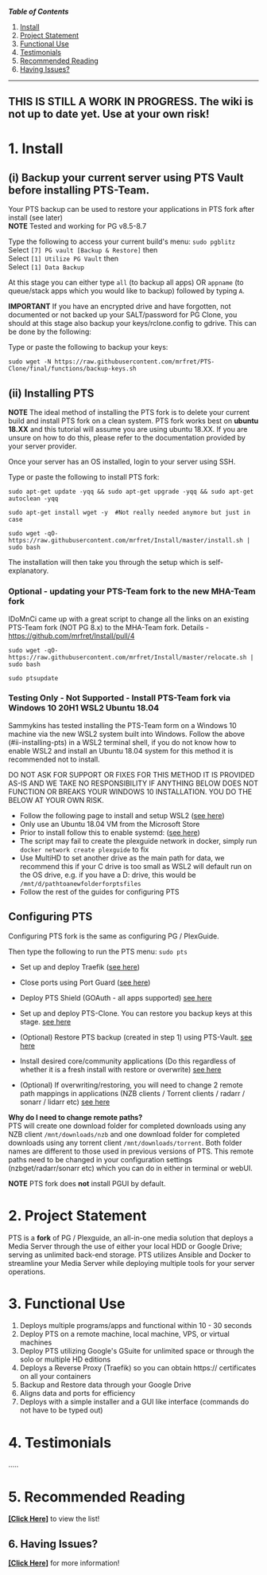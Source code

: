 _**Table of Contents**_

1. [Install](#1-install)
2. [Project Statement](#2-project-statement)
3. [Functional Use](#3-functional-use)
4. [Testimonials](#4-testimonials)
5. [Recommended Reading](#5-recommended-reading)
6. [Having Issues?](#6-having-issues)


----
## THIS IS STILL A WORK IN PROGRESS. The wiki is not up to date yet. Use at your own risk!

# 1. Install

## (i) Backup your current server using PTS Vault before installing PTS-Team.   

Your PTS backup can be used to restore your applications in PTS fork after install (see later)  
**NOTE**  Tested and working for PG v8.5-8.7

Type the following to access your current build's menu: `sudo pgblitz`    
Select  `[7] PG vault [Backup & Restore]`  then  
Select  `[1] Utilize PG Vault`  then  
Select  `[1] Data Backup`

At this stage you can either type `all` (to backup all apps) OR `appname` (to queue/stack apps which you would like to backup) followed by typing `A`.  


**IMPORTANT**
If you have an encrypted drive and have forgotten, not documented or not backed up your SALT/password for PG Clone, you should at this stage also backup your keys/rclone.config to gdrive. This can be done by the following:  

Type or paste the following to backup your keys:
```
sudo wget -N https://raw.githubusercontent.com/mrfret/PTS-Clone/final/functions/backup-keys.sh

```  


## (ii) Installing PTS

**NOTE**
The ideal method of installing the PTS fork is to delete your current build and install PTS fork on a clean system.
PTS fork works best on **ubuntu 18.XX** and this tutorial will assume you are using ubuntu 18.XX.
If you are unsure on how to do this, please refer to the documentation provided by your server provider.  

Once your server has an OS installed, login to your server using SSH.  

Type or paste the following to install PTS fork:  

```
sudo apt-get update -yqq && sudo apt-get upgrade -yqq && sudo apt-get autoclean -yqq

sudo apt-get install wget -y  #Not really needed anymore but just in case

sudo wget -qO- https://raw.githubusercontent.com/mrfret/Install/master/install.sh | sudo bash

```

The installation will then take you through the setup which is self-explanatory.  


### Optional - updating your PTS-Team fork to the new MHA-Team fork
IDoMnCi came up with a great script to change all the links on an existing PTS-Team fork (NOT PG 8.x) to the MHA-Team fork.
Details - https://github.com/mrfret/Install/pull/4
```
sudo wget -qO- https://raw.githubusercontent.com/mrfret/Install/master/relocate.sh | sudo bash

sudo ptsupdate

```

### Testing Only - Not Supported - Install PTS-Team fork via Windows 10 20H1 WSL2 Ubuntu 18.04

Sammykins has tested installing the PTS-Team form on a Windows 10 machine via the new WSL2 system built into Windows.
Follow the above (#ii-installing-pts) in a WSL2 terminal shell, if you do not know how to enable WSL2 and install an Ubuntu 18.04 system for this method it is recommended not to install.

DO NOT ASK FOR SUPPORT OR FIXES FOR THIS METHOD IT IS PROVIDED AS-IS AND WE TAKE NO RESPONSIBILITY IF ANYTHING BELOW DOES NOT FUNCTION OR BREAKS YOUR WINDOWS 10 INSTALLATION. YOU DO THE BELOW AT YOUR OWN RISK.

* Follow the following page to install and setup WSL2 ([see here](https://docs.microsoft.com/en-us/windows/wsl/install-win10))
* Only use an Ubuntu 18.04 VM from the Microsoft Store
* Prior to install follow this to enable systemd: ([see here](https://github.com/DamionGans/ubuntu-wsl2-systemd-script))
* The script may fail to create the plexguide network in docker, simply run `docker network create plexguide` to fix
* Use MultiHD to set another drive as the main path for data, we recommend this if your C drive is too small as WSL2 will default run on the OS drive, e.g. if you have a D: drive, this would be `/mnt/d/pathtoanewfolderforptsfiles`
* Follow the rest of the guides for configuring PTS

## Configuring PTS

Configuring PTS fork is the same as configuring PG / PlexGuide.

Then type the following to run the PTS menu: `sudo pts`

* Set up and deploy Traefik ([see here](https://github.com/mrfret/PTS-Team/wiki/Traefik))   

* Close ports using Port Guard ([see here](https://github.com/mrfret/PTS-Team/wiki/PTS-Port-Guard))  

* Deploy PTS Shield (GOAuth - all apps supported) [see here](https://github.com/mrfret/PTS-Team/wiki/PTS-Shield)

* Set up and deploy PTS-Clone. You can restore you backup keys at this stage. [see here](https://github.com/mrfret/PTS-Team/wiki/PTS-Clone)

* (Optional) Restore PTS backup (created in step 1) using PTS-Vault. [see here](https://github.com/mrfret/PTS-Team/wiki/PTS-Vault---Data-Storage)

* Install desired core/community applications (Do this regardless of whether it is a fresh install with restore or overwrite)  [see here](https://github.com/mrfret/PTS-Team/wiki/core-apps)

* (Optional) If overwriting/restoring, you will need to change 2 remote path mappings in applications (NZB clients / Torrent clients / radarr / sonarr / lidarr etc)    [see here](https://github.com/mrfret/PTS-Team/wiki/Remote-Path-Mappings)


**Why do I need to change remote paths?**  
PTS will create one download folder for completed downloads using any NZB client `/mnt/downloads/nzb` and one download folder for completed downloads using any torrent client `/mnt/downloads/torrent`. Both folder names are different to those used in previous versions of PTS. This remote paths need to be changed in your configuration settings (nzbget/radarr/sonarr etc) which you can do in either in terminal or webUI.  

**NOTE**  PTS fork does **not** install PGUI by default.   

# 2. Project Statement

PTS  is a **fork** of PG / Plexguide, an all-in-one media solution that deploys a Media Server through the use of either your local HDD or Google Drive; serving as unlimited back-end storage. PTS utilizes Ansible and Docker to streamline your Media Server while deploying multiple tools for your server operations.

# 3. Functional Use

1. Deploys multiple programs/apps and functional within 10 - 30 seconds
1. Deploy PTS on a remote machine, local machine, VPS, or virtual machines
1. Deploy PTS utilizing Google's GSuite for unlimited space or through the solo or multiple HD editions
1. Deploys a Reverse Proxy (Traefik) so you can obtain https:// certificates on all your containers
1. Backup and Restore data through your Google Drive
1. Aligns data and ports for efficiency
1. Deploys with a simple installer and a GUI like interface (commands do not have to be typed out)

# 4. Testimonials

.....


# 5. Recommended Reading

[**[Click Here]**](https://github.com/mrfret/PTS-Team/wiki/Pre-Reading) to view the list!

## 6. Having Issues?

[**[Click Here]**](https://github.com/mrfret/PTS-Team/wiki/Common-Issues) for more information!
